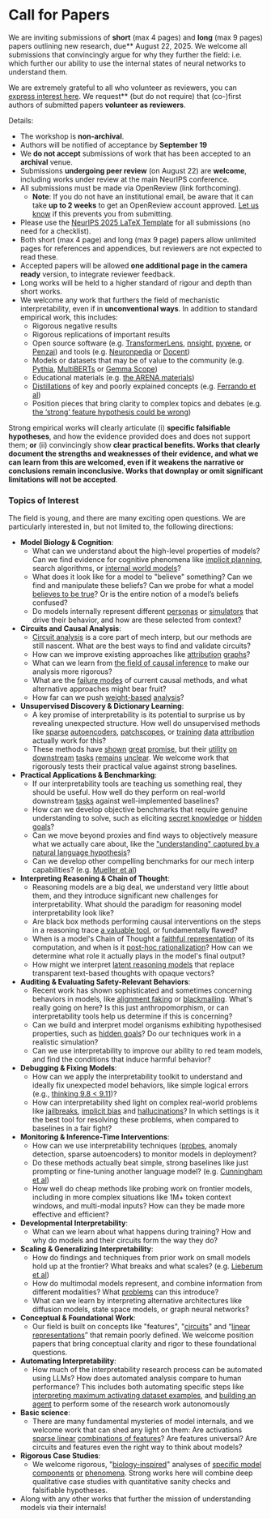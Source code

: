 # Call for Papers
We are inviting submissions of **short** (max 4 pages) and **long** (max 9 pages) papers outlining new research, due** August 22, 2025. We welcome all submissions that convincingly argue for why they further the field: i.e. which further our ability to use the internal states of neural networks to understand them. 

We are extremely grateful to all who volunteer as reviewers, you can [express interest here](https://www.google.com/url?q=https://docs.google.com/forms/d/e/1FAIpQLSdiw1SJllzoTz_nqzDTzTOGb9DV3W_truQyh-WvYj_QGIi7Mg/viewform?usp%3Ddialog&sa=D&source=editors&ust=1752287777401650&usg=AOvVaw0LMsvOQcWn3iMyxpd5DaGu). We request** (but do not require) that (co-)first authors of submitted papers **volunteer as reviewers**. 

Details: 
* The workshop is **non-archival**.
* Authors will be notified of acceptance by **September 19**
* We **do not accept** submissions of work that has been accepted to an **archival** venue.
* Submissions **undergoing peer review** (on August 22) are **welcome**, including works under review at the main NeurIPS conference.
* All submissions must be made via OpenReview (link forthcoming).
  * **Note**: If you do not have an institutional email, be aware that it can take **up to 2 weeks** to get an OpenReview account approved. [Let us know](mailto:neurips2025@mechinterpworkshop.com) if this prevents you from submitting.
* Please use the [NeurIPS 2025 LaTeX Template](https://www.google.com/url?q=https://media.neurips.cc/Conferences/NeurIPS2025/Styles.zip&sa=D&source=editors&ust=1752287777403396&usg=AOvVaw1Znp3IC1Fzt9zx_p3CJQ0y) for all submissions (no need for a checklist).
* Both short (max 4 page) and long (max 9 page) papers allow unlimited pages for references and appendices, but reviewers are not expected to read these.
* Accepted papers will be allowed **one additional page in the camera ready** version, to integrate reviewer feedback.
* Long works will be held to a higher standard of rigour and depth than short works.
* We welcome any work that furthers the field of mechanistic interpretability, even if in **unconventional ways**. In addition to standard empirical work, this includes:
  * Rigorous negative results
  * Rigorous replications of important results
  * Open source software (e.g. [TransformerLens](https://www.google.com/url?q=https://github.com/neelnanda-io/TransformerLens&sa=D&source=editors&ust=1752287777404660&usg=AOvVaw1Y8G6M2TI90oGL94u5KRFn), [nnsight](https://www.google.com/url?q=https://github.com/ndif-team/nnsight&sa=D&source=editors&ust=1752287777404755&usg=AOvVaw2caKUV8FIvPCVwz3bPxEtP), [pyvene](https://www.google.com/url?q=https://github.com/stanfordnlp/pyvene/tree/main/pyvene/models/mlp&sa=D&source=editors&ust=1752287777404859&usg=AOvVaw0dWTmzzb6XhpygvZWV2Tj9), or [Penzai](https://www.google.com/url?q=https://github.com/google-deepmind/penzai&sa=D&source=editors&ust=1752287777404968&usg=AOvVaw0r_a5fq-znPsEANCB3Mqe_)) and tools (e.g. [Neuronpedia](https://www.google.com/url?q=http://neuronpedia.org&sa=D&source=editors&ust=1752287777405074&usg=AOvVaw26visXSN5pa62iuL7W9zAB) or [Docent](https://www.google.com/url?q=https://transluce.org/introducing-docent&sa=D&source=editors&ust=1752287777405182&usg=AOvVaw3OadtBX7UJkhOSCCAxFz70))
  * Models or datasets that may be of value to the community (e.g. [Pythia](https://www.google.com/url?q=https://arxiv.org/abs/2304.01373&sa=D&source=editors&ust=1752287777405418&usg=AOvVaw13ur4HzES1oLMWNXl3yJ7U), [MultiBERTs](https://www.google.com/url?q=https://arxiv.org/abs/2106.16163&sa=D&source=editors&ust=1752287777405508&usg=AOvVaw3OWQ_1-n3yVdBqYPxyBCQZ) or [Gemma Scope](https://www.google.com/url?q=https://arxiv.org/abs/2408.05147&sa=D&source=editors&ust=1752287777405611&usg=AOvVaw2kYQiWrnbAXtO6RtzAZbeC))
  * Educational materials (e.g. [the ARENA materials](https://www.google.com/url?q=https://arena3-chapter1-transformer-interp.streamlit.app/&sa=D&source=editors&ust=1752287777405837&usg=AOvVaw0XGz2g8-twW5ijYSJs0IWS))
  * [Distillations](https://www.google.com/url?q=https://distill.pub/2017/research-debt/&sa=D&source=editors&ust=1752287777405992&usg=AOvVaw16i89tqnbNry6sNTjbqKtf) of key and poorly explained concepts (e.g. [Ferrando et al](https://www.google.com/url?q=https://arxiv.org/abs/2405.00208&sa=D&source=editors&ust=1752287777406154&usg=AOvVaw3cRw9uFqhvW4GI-EaxpJmb))
  * Position pieces that bring clarity to complex topics and debates (e.g. [the ‘strong’ feature hypothesis could be wrong](https://www.google.com/url?q=https://www.alignmentforum.org/posts/tojtPCCRpKLSHBdpn/the-strong-feature-hypothesis-could-be-wrong&sa=D&source=editors&ust=1752287777406465&usg=AOvVaw0wecJIKgNDHoy3auh_zLvI))

Strong empirical works will clearly articulate (i) **specific falsifiable hypotheses**, and how the evidence provided does and does not support them; **or** (ii) convincingly show **clear practical benefits. Works that clearly document the strengths and weaknesses of their evidence, and what we can learn from this are welcomed, even if it weakens the narrative or conclusions remain inconclusive. Works that downplay or omit significant limitations will not be accepted**. 
### Topics of Interest
The field is young, and there are many exciting open questions. We are particularly interested in, but not limited to, the following directions: 
* **Model Biology & Cognition**:
  * What can we understand about the high-level properties of models? Can we find evidence for cognitive phenomena like [implicit planning](https://www.google.com/url?q=https://transformer-circuits.pub/2025/attribution-graphs/biology.html%23dives-poems&sa=D&source=editors&ust=1752287777407970&usg=AOvVaw3K73CoXDk99KAHY7N_QgWL), search algorithms, or [internal world models](https://www.google.com/url?q=https://arxiv.org/abs/2210.13382&sa=D&source=editors&ust=1752287777408111&usg=AOvVaw1mFuQNgbljON9xcFbA4hN_)?
  * What does it look like for a model to "believe" something? Can we find and manipulate these beliefs? Can we probe for what a model [believes to be true](https://www.google.com/url?q=https://arxiv.org/abs/2310.06824&sa=D&source=editors&ust=1752287777408405&usg=AOvVaw2yhrN5gJVcPJU7C8-tXs5P)? Or is the entire notion of a model’s beliefs confused?
  * Do models internally represent different [personas](https://www.google.com/url?q=https://arxiv.org/abs/2406.12094&sa=D&source=editors&ust=1752287777408644&usg=AOvVaw3ITxa7p3heBmIbd-AtWIab) or [simulators](https://www.google.com/url?q=https://www.nature.com/articles/s41586-023-06647-8&sa=D&source=editors&ust=1752287777408742&usg=AOvVaw0vGCIRN4OkOlWWOy_sXGqr) that drive their behavior, and how are these selected from context?
* **Circuits and Causal Analysis**:
  * [Circuit analysis](https://www.google.com/url?q=https://distill.pub/2020/circuits/zoom-in/&sa=D&source=editors&ust=1752287777409040&usg=AOvVaw3DqP14kGqcoV7COIbpyk2k) is a core part of mech interp, but our methods are still nascent. What are the best ways to find and validate circuits?
  * How can we improve existing approaches like [attribution](https://www.google.com/url?q=https://arxiv.org/abs/2406.11944&sa=D&source=editors&ust=1752287777409361&usg=AOvVaw3h8YNG_aROle0a3_KR734J) [graphs](https://www.google.com/url?q=https://transformer-circuits.pub/2025/attribution-graphs/methods.html&sa=D&source=editors&ust=1752287777409471&usg=AOvVaw3jGLTMhWd08xeG9gix_gDJ)?
  * What can we learn from [the field of causal inference](https://www.google.com/url?q=https://arxiv.org/abs/2407.04690&sa=D&source=editors&ust=1752287777409663&usg=AOvVaw2AutbK3of2M39rQewqGXq4) to make our analysis more rigorous?
  * What are the [failure modes](https://www.google.com/url?q=https://arxiv.org/abs/2307.15771&sa=D&source=editors&ust=1752287777409859&usg=AOvVaw2KV0EmONNSs-P6bXMm107f) of current causal methods, and what alternative approaches might bear fruit?
  * How far can we push [weight-based](https://www.google.com/url?q=https://arxiv.org/abs/2301.05217&sa=D&source=editors&ust=1752287777410094&usg=AOvVaw12-ic_Cjz8nJ94UAFN7ZBx) [analysis](https://www.google.com/url?q=https://arxiv.org/abs/2410.08417&sa=D&source=editors&ust=1752287777410172&usg=AOvVaw1KeBJ_S0IHR7f4B0G60ezi)?
* **Unsupervised Discovery & Dictionary Learning**:
  * A key promise of interpretability is its potential to surprise us by revealing unexpected structure. How well do unsupervised methods like [sparse](https://www.google.com/url?q=https://arxiv.org/abs/2103.15949&sa=D&source=editors&ust=1752287777410641&usg=AOvVaw1FQxcByoOy53aC_mAKnmY8) [autoencoders](https://www.google.com/url?q=https://transformer-circuits.pub/2023/monosemantic-features&sa=D&source=editors&ust=1752287777410746&usg=AOvVaw3AVcUBd-Bj0ohRqC2AD46x), [patch](https://www.google.com/url?q=https://arxiv.org/abs/2401.06102&sa=D&source=editors&ust=1752287777410821&usg=AOvVaw03hGHg_3syVktnq-mGrD3y)[scopes](https://www.google.com/url?q=https://arxiv.org/abs/2403.10949v2&sa=D&source=editors&ust=1752287777410879&usg=AOvVaw2LDL3Pm91JjjvgfRo4fioF), or [training](https://www.google.com/url?q=https://proceedings.mlr.press/v70/koh17a?ref%3Dhttps://githubhelp.com&sa=D&source=editors&ust=1752287777410985&usg=AOvVaw1MC6YFvVkjeUcb-LPnIghq) [data](https://www.google.com/url?q=https://arxiv.org/abs/2308.03296&sa=D&source=editors&ust=1752287777411058&usg=AOvVaw0ueYSWX0sNmRIzvOSbZ0Ha) [attribution](https://www.google.com/url?q=https://arxiv.org/abs/2205.11482&sa=D&source=editors&ust=1752287777411140&usg=AOvVaw36B-6ALxUbCBOXrNEzlj-O) actually work for this?
  * These methods have [shown](https://www.google.com/url?q=https://transformer-circuits.pub/2024/scaling-monosemanticity/index.html&sa=D&source=editors&ust=1752287777411347&usg=AOvVaw1aaTERAQ3A5AWJADMF4svv) [great](https://www.google.com/url?q=https://transformer-circuits.pub/2025/attribution-graphs/biology.html&sa=D&source=editors&ust=1752287777411457&usg=AOvVaw26yGdB8aOIkv0G3ehNF7w_) [promise](https://www.google.com/url?q=https://arxiv.org/abs/2503.10965&sa=D&source=editors&ust=1752287777411533&usg=AOvVaw3jM8x0ONaaQzriG4HlugIp), but their [utility](https://www.google.com/url?q=https://arxiv.org/abs/2502.16681&sa=D&source=editors&ust=1752287777411621&usg=AOvVaw1VSzZFWHZCfh364Q91nrXb) [on](https://www.google.com/url?q=https://www.tilderesearch.com/blog/sieve&sa=D&source=editors&ust=1752287777411694&usg=AOvVaw1wX6ldMLb0ieEk6c3GE5cE) [downstream](https://www.google.com/url?q=https://arxiv.org/abs/2501.17148&sa=D&source=editors&ust=1752287777411772&usg=AOvVaw3lgzkgHni3jvUfMDfpnT54) [tasks](https://www.google.com/url?q=https://transformer-circuits.pub/2024/features-as-classifiers/index.html&sa=D&source=editors&ust=1752287777411871&usg=AOvVaw21tEIw0Ln80_LYQ8IvTL5G) [remains](https://www.google.com/url?q=https://arxiv.org/abs/2502.04382&sa=D&source=editors&ust=1752287777411947&usg=AOvVaw3wa0dniF0qqRrqyWUfPUVF) [unclear](https://www.google.com/url?q=https://www.alignmentforum.org/posts/4uXCAJNuPKtKBsi28/negative-results-for-saes-on-downstream-tasks&sa=D&source=editors&ust=1752287777412072&usg=AOvVaw0wvNarmFje9N6VMRaxVSF3). We welcome work that rigorously tests their practical value against strong baselines.
* **Practical Applications & Benchmarking**:
  * If our interpretability tools are teaching us something real, they should be useful. How well do they perform on real-world downstream [tasks](https://www.google.com/url?q=https://www.lesswrong.com/posts/wGRnzCFcowRCrpX4Y/downstream-applications-as-validation-of-interpretability&sa=D&source=editors&ust=1752287777412682&usg=AOvVaw0BZWhT6wRHHGWbGVDFXB75) against well-implemented baselines?
  * How can we develop objective benchmarks that require genuine understanding to solve, such as eliciting [secret knowledge](https://www.google.com/url?q=https://arxiv.org/abs/2505.14352&sa=D&source=editors&ust=1752287777412992&usg=AOvVaw1Nszvp7h8qJVgjPkkvBOC5) or [hidden goals](https://www.google.com/url?q=https://arxiv.org/abs/2503.10965&sa=D&source=editors&ust=1752287777413086&usg=AOvVaw1kSzoKK_nUzgUToZIK8pJu)?
  * Can we move beyond proxies and find ways to objectively measure what we actually care about, like the ["understanding" captured by a natural language hypothesis](https://www.google.com/url?q=https://arxiv.org/abs/2502.04382&sa=D&source=editors&ust=1752287777413379&usg=AOvVaw2Y0sfcjHw9L56hJKqbfLoM)?
  * Can we develop other compelling benchmarks for our mech interp capabilities? (e.g. [Mueller et al](https://www.google.com/url?q=https://arxiv.org/abs/2504.13151&sa=D&source=editors&ust=1752287777413614&usg=AOvVaw2gEaG4dMQSClWQEI9u-R_o))
* **Interpreting Reasoning & Chain of Thought**:
  * Reasoning models are a big deal, we understand very little about them, and they introduce significant new challenges for interpretability. What should the paradigm for reasoning model interpretability look like?
  * Are black box methods performing causal interventions on the steps in a reasoning trace [a valuable tool](https://www.google.com/url?q=https://arxiv.org/abs/2506.19143&sa=D&source=editors&ust=1752287777414270&usg=AOvVaw2mP5wdCdCmH-duy1fyh6AE), or fundamentally flawed?
  * When is a model's Chain of Thought a [faithful representation](https://www.google.com/url?q=https://arxiv.org/abs/2305.04388&sa=D&source=editors&ust=1752287777414495&usg=AOvVaw2Fi30LBlHyupageckL0rZp) of its computation, and when is it [post-hoc rationalization](https://www.google.com/url?q=https://arxiv.org/abs/2503.08679&sa=D&source=editors&ust=1752287777414633&usg=AOvVaw1ildQj3xzOnVmRputQnved)? How can we determine what role it actually plays in the model's final output?
  * How might we interpret [latent reasoning models](https://www.google.com/url?q=https://arxiv.org/abs/2412.06769&sa=D&source=editors&ust=1752287777414886&usg=AOvVaw1fzzK0c7UJKTxPUp_wtpTV) that replace transparent text-based thoughts with opaque vectors?
* **Auditing & Evaluating Safety-Relevant Behaviors**:
  * Recent work has shown sophisticated and sometimes concerning behaviors in models, like [alignment faking](https://www.google.com/url?q=https://arxiv.org/abs/2412.14093&sa=D&source=editors&ust=1752287777415379&usg=AOvVaw3DD47TE0wJSJ5CwvLR1NuA) or [blackmailing](https://www.google.com/url?q=https://www.anthropic.com/research/agentic-misalignment&sa=D&source=editors&ust=1752287777415485&usg=AOvVaw3QF53mdvNKSbS1-4JV7vac). What's really going on here? Is this just anthropomorphism, or can interpretability tools help us determine if this is concerning?
  * Can we build and interpret model organisms exhibiting hypothesised properties, such as [hidden goals](https://www.google.com/url?q=https://arxiv.org/abs/2503.10965&sa=D&source=editors&ust=1752287777415868&usg=AOvVaw09TFmO_AvRO5A2_ZGjTUza)? Do our techniques work in a realistic simulation?
  * Can we use interpretability to improve our ability to red team models, and find the conditions that induce harmful behavior?
* **Debugging & Fixing Models**:
  * How can we apply the interpretability toolkit to understand and ideally fix unexpected model behaviors, like simple logical errors (e.g., [thinking 9.8 < 9.11](https://www.google.com/url?q=https://transluce.org/observability-interface&sa=D&source=editors&ust=1752287777416559&usg=AOvVaw0LNSd10VRmpWol4F0do7gu))?
  * How can interpretability shed light on complex real-world problems like [jailbreaks](https://www.google.com/url?q=https://transformer-circuits.pub/2025/attribution-graphs/biology.html%23dives-jailbreak&sa=D&source=editors&ust=1752287777416806&usg=AOvVaw0UjM91yTCz7YtREVU2Jldb), [implicit bias](https://www.google.com/url?q=https://arxiv.org/abs/2506.10922&sa=D&source=editors&ust=1752287777416895&usg=AOvVaw3LYaqlB7rFsEuA6RqrW4lf) and [hallucinations](https://www.google.com/url?q=https://arxiv.org/abs/2411.14257&sa=D&source=editors&ust=1752287777417034&usg=AOvVaw1GRa8sHHMfVXBXY4B48E7S)? In which settings is it the best tool for resolving these problems, when compared to baselines in a fair fight?
* **Monitoring & Inference-Time Interventions**:
  * How can we use interpretability techniques ([probes](https://www.google.com/url?q=https://arxiv.org/abs/2102.12452&sa=D&source=editors&ust=1752287777417501&usg=AOvVaw33DeeZHqz2-MhJrgQmn6Oi), anomaly detection, sparse autoencoders) to monitor models in deployment?
  * Do these methods actually beat simple, strong baselines like just prompting or fine-tuning another language model? (e.g. [Cunningham et al](https://www.google.com/url?q=https://alignment.anthropic.com/2025/cheap-monitors/&sa=D&source=editors&ust=1752287777417895&usg=AOvVaw0tVfhS19Fh1u4x56SAfN3X))
  * How well do cheap methods like probing work on frontier models, including in more complex situations like 1M+ token context windows, and multi-modal inputs? How can they be made more effective and efficient?
* **Developmental Interpretability**:
  * What can we learn about what happens during training? How and why do models and their circuits form the way they do?
* **Scaling & Generalizing Interpretability**:
  * How do findings and techniques from prior work on small models hold up at the frontier? What breaks and what scales? (e.g. [Lieberum et al](https://www.google.com/url?q=https://arxiv.org/abs/2307.09458&sa=D&source=editors&ust=1752287777418863&usg=AOvVaw22zjjBHGWokv-cDqhRN0BB))
  * How do multimodal models represent, and combine information from different modalities? What [problems](https://www.google.com/url?q=https://openreview.net/pdf?id%3DVUhRdZp8ke&sa=D&source=editors&ust=1752287777419144&usg=AOvVaw17weVracELjbjVes3UKmcn) can this introduce?
  * What can we learn by interpreting alternative architectures like diffusion models, state space models, or graph neural networks?
* **Conceptual & Foundational Work**:
  * Our field is built on concepts like "features", "[circuits](https://www.google.com/url?q=https://distill.pub/2020/circuits/zoom-in/&sa=D&source=editors&ust=1752287777419699&usg=AOvVaw2oqEoBgA7oVOAIX6XQCrtj)" and “[linear representations](https://www.google.com/url?q=https://transformer-circuits.pub/2024/july-update/index.html%23linear-representations&sa=D&source=editors&ust=1752287777419840&usg=AOvVaw2LrqOCojioS5Mj0YN0vbau)” that remain poorly defined. We welcome position papers that bring conceptual clarity and rigor to these foundational questions.
* **Automating Interpretability**:
  * How much of the interpretability research process can be automated using LLMs? How does automated analysis compare to human performance? This includes both automating specific steps like [interpreting maximum activating dataset examples](https://www.google.com/url?q=https://openaipublic.blob.core.windows.net/neuron-explainer/paper/index.html&sa=D&source=editors&ust=1752287777420564&usg=AOvVaw0TErG41rlB1cD-HJZQp7Rc), and [building an agent](https://www.google.com/url?q=https://arxiv.org/abs/2404.14394&sa=D&source=editors&ust=1752287777420667&usg=AOvVaw1FKBYQBbY9ftU9LOlijotT) to perform some of the research work autonomously
* **Basic science**:
  * There are many fundamental mysteries of model internals, and we welcome work that can shed any light on them: Are activations [sparse linear](https://www.google.com/url?q=https://arxiv.org/abs/1601.03764&sa=D&source=editors&ust=1752287777421099&usg=AOvVaw2XIV-XwMloNBMsGsHPDFEH) [combinations of features](https://www.google.com/url?q=https://transformer-circuits.pub/2022/toy_model/index.html&sa=D&source=editors&ust=1752287777421227&usg=AOvVaw3eaj1jwO9hdq1akHEUYLpZ)? Are features universal? Are circuits and features even the right way to think about models?
* **Rigorous Case Studies**:
  * We welcome rigorous, "[biology-inspired](https://www.google.com/url?q=https://distill.pub/2020/circuits/curve-circuits/&sa=D&source=editors&ust=1752287777421651&usg=AOvVaw2brNhYLuzEqC8OkM8q9jar)" analyses of [specific model](https://www.google.com/url?q=https://arxiv.org/abs/2310.04625&sa=D&source=editors&ust=1752287777421764&usg=AOvVaw3fHFYApUwbbDCIFo7THWjF) [components](https://www.google.com/url?q=https://transformer-circuits.pub/2024/scaling-monosemanticity/index.html&sa=D&source=editors&ust=1752287777421883&usg=AOvVaw2X4SP0-cxVmEeXB-G8lrvr) [or](https://www.google.com/url?q=https://arxiv.org/abs/2305.01610&sa=D&source=editors&ust=1752287777421962&usg=AOvVaw1WJteFh1jUtC6EFFxVVP99) [phenomena](https://www.google.com/url?q=https://arxiv.org/abs/2306.09346&sa=D&source=editors&ust=1752287777422049&usg=AOvVaw26Vuenge5X2cd6jkl2xtpv). Strong works here will combine deep qualitative case studies with quantitative sanity checks and falsifiable hypotheses.
* Along with any other works that further the mission of understanding models via their internals!